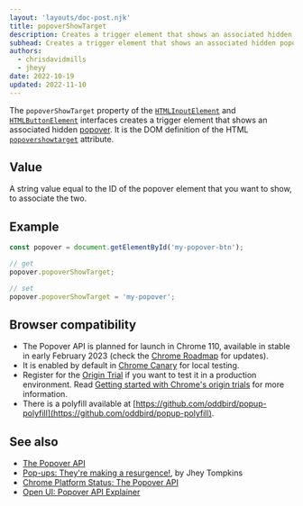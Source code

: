 ```yaml
---
layout: 'layouts/doc-post.njk'
title: popoverShowTarget
description: Creates a trigger element that shows an associated hidden popover.
subhead: Creates a trigger element that shows an associated hidden popover.
authors:
  - chrisdavidmills
  - jheyy
date: 2022-10-19
updated: 2022-11-10
---
```


The `popoverShowTarget` property of the [`HTMLInputElement`](https://developer.mozilla.org/docs/Web/API/HTMLInputElement) and [`HTMLButtonElement`](https://developer.mozilla.org/docs/Web/API/HTMLButtonElement) interfaces creates a trigger element that shows an associated hidden [popover](/docs/web-platform/popover-api/). It is the DOM definition of the HTML [`popovershowtarget`](/docs/web-platform/popover-api/popovershowtarget-attribute) attribute.

## Value

A string value equal to the ID of the popover element that you want to show, to associate the two.

## Example

```js
const popover = document.getElementById('my-popover-btn');

// get
popover.popoverShowTarget;

// set
popover.popoverShowTarget = 'my-popover';
```

## Browser compatibility

* The Popover API is planned for launch in Chrome 110, available in stable in early February 2023 (check the [Chrome Roadmap](https://chromestatus.com/roadmap) for updates).
* It is enabled by default in [Chrome Canary](https://www.google.com/chrome/canary/) for local testing.  
* Register for the [Origin Trial](/origintrials/#/view_trial/4500221927649968129) if you want to test it in a production environment. Read [Getting started with Chrome's origin trials](/docs/web-platform/origin-trials/) for more information.
* There is a polyfill available at [https://github.com/oddbird/popup-polyfill](https://github.com/oddbird/popup-polyfill).

## See also

* [The Popover API](/docs/web-platform/popover-api/)
* [Pop-ups: They're making a resurgence!](/blog/pop-ups-theyre-making-a-resurgence/), by Jhey Tompkins
* [Chrome Platform Status: The Popover API](https://chromestatus.com/feature/5463833265045504) 
* [Open UI: Popover API Explainer](https://open-ui.org/components/popup.research.explainer)